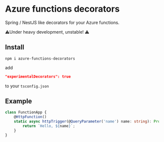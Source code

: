 # Azure functions decorators

Spring / NestJS like decorators for your Azure functions.

⚠️Under heavy development, unstable! ⚠️

## Install

```shell
npm i azure-functions-decorators
```

add

```json
"experimentalDecorators": true
```

to your `tsconfig.json`

## Example

```ts
class FunctionApp {
    @HttpFunction()
    static async httpTrigger(@QueryParameter('name') name: string): Promise<string> {
        return `Hello, ${name}`;
    }
}
```